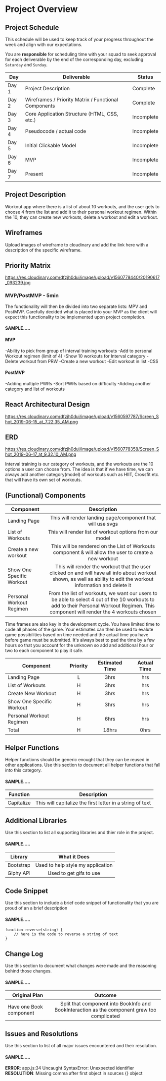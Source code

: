 # Project Overview

## Project Schedule

This schedule will be used to keep track of your progress throughout the week and align with our expectations.  

You are **responsible** for scheduling time with your squad to seek approval for each deliverable by the end of the corresponding day, excluding `Saturday` and `Sunday`.

|  Day | Deliverable | Status
|---|---| ---|
|Day 1| Project Description | Complete
|Day 2| Wireframes / Priority Matrix / Functional Components | Complete
|Day 3| Core Application Structure (HTML, CSS, etc.) | Incomplete
|Day 4| Pseudocode / actual code | Incomplete
|Day 5| Initial Clickable Model  | Incomplete
|Day 6| MVP | Incomplete
|Day 7| Present | Incomplete


## Project Description

Workout app where there is a list of about 10 workouts, and the user gets to choose 4 from the list and add it to their personal workout regimen. Within the 10, they can create new workouts, delete a workout and edit a workout. 

## Wireframes

Upload images of wireframe to cloudinary and add the link here with a description of the specific wireframe.

## Priority Matrix

https://res.cloudinary.com/dfzjh0dui/image/upload/v1560778440/20190617_093239.jpg

### MVP/PostMVP - 5min

The functionality will then be divided into two separate lists: MPV and PostMVP.  Carefully decided what is placed into your MVP as the client will expect this functionality to be implemented upon project completion.  

#### SAMPLE.....
#### MVP 

 -Ability to pick from group of interval training workouts
	-Add to personal Workout regimen (limit of 4)
	-Show 10 workouts for Interval category
	-Delete workout from PRW
	-Create a new workout
	-Edit workout in list
	-CSS

#### PostMVP 

-Adding multiple PWRs
-Sort PWRs based on difficulty
-Adding another category and list of workouts

## React Architectural Design

https://res.cloudinary.com/dfzjh0dui/image/upload/v1560597787/Screen_Shot_2019-06-15_at_7.22.35_AM.png

## ERD

https://res.cloudinary.com/dfzjh0dui/image/upload/v1560778358/Screen_Shot_2019-06-17_at_9.32.10_AM.png

Interval training is our category of workouts, and the workouts are the 10 options a user can choose from. The idea is that if we have time, we can always add another category(model) of workouts such as HIIT, Crossfit etc. that will have its own set of workouts.

## (Functional) Components

| Component | Description | 
| --- | :---: |  
| Landing Page | This will render landing page/component that will use svgs | 
| List of Workouts | This will render list of workout options from our model|
| Create a new workout | This will be rendered on the List of Workouts component & will allow the user to create a new workout|
| Show One Specific Workout | This will render the workout that the user clicked on and will have all info about workout shown, as well as ability to edit the workout information and delete it|
| Personal Workout Regimen | From the list of workouts, we want our users to be able to select 4 out of the 10 workouts to add to their Personal Workout Regimen. This component will render the 4 workouts chosen|



Time frames are also key in the development cycle.  You have limited time to code all phases of the game.  Your estimates can then be used to evalute game possibilities based on time needed and the actual time you have before game must be submitted. It's always best to pad the time by a few hours so that you account for the unknown so add and additional hour or two to each component to play it safe.

| Component | Priority | Estimated Time | Actual Time |
| --- | :---: |  :---: | :---: |
| Landing Page | L | 3hrs| hrs |
| List of Workouts | H | 3hrs| hrs |
| Create New Workout | H | 3hrs| hrs |
| Show One Specific Workout | H | 3hrs| hrs |
| Personal Workout Regimen | H | 6hrs| hrs |
| Total | H | 18hrs| 0hrs | 

## Helper Functions
Helper functions should be generic enought that they can be reused in other applications. Use this section to document all helper functions that fall into this category.

#### SAMPLE.....
| Function | Description | 
| --- | :---: |  
| Capitalize | This will capitalize the first letter in a string of text | 

## Additional Libraries
 Use this section to list all supporting libraries and thier role in the project. 
 
 #### SAMPLE.....
| Library | What it Does | 
| --- | :---: |  
| Bootstrap | Used to help style my application | 
| Giphy API | Used to get gifs to use | 


## Code Snippet

Use this section to include a brief code snippet of functionality that you are proud of an a brief description  

#### SAMPLE.....
```
function reverse(string) {
	// here is the code to reverse a string of text
}
```

## Change Log
 Use this section to document what changes were made and the reasoning behind those changes.  

#### SAMPLE.....
| Original Plan | Outcome | 
| --- | :---: |  
| Have one Book component | Split that component into BookInfo and BookInteraction as the component grew too complicated | 

## Issues and Resolutions
 Use this section to list of all major issues encountered and their resolution.

#### SAMPLE.....
**ERROR**: app.js:34 Uncaught SyntaxError: Unexpected identifier                                
**RESOLUTION**: Missing comma after first object in sources {} object

